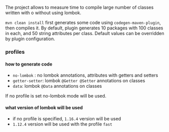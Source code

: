 The project allows to measure time to compile large number of classes 
written with o without using lombok. 
    
`mvn clean install` first generates some code using `codegen-maven-plugin`, then compiles it.
By default, plugin generates 10 packages with 100 classes in each, 
and 50 string attributes per class. Default values can be overridden by plugin configuration.

### profiles
#### how to generate code
* `no-lombok` : no lombok annotations, attributes with getters and setters
* `getter-setter`: lombok `@Getter @Setter` annotations on classes
* `data`: lombok `@Data` annotations on classes
    
If no profile is set no-lombok mode will be used.

#### what version of lombok will be used
* if no profile is specified, `1.16.4` version will be used
* `1.12.4` version will be used with the profile `fast`
    
